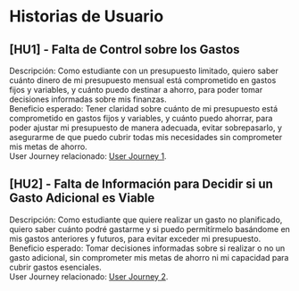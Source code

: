# Historias de Usuario

## [HU1] - Falta de Control sobre los Gastos
Descripción: Como estudiante con un presupuesto limitado, quiero saber cuánto dinero de mi presupuesto mensual está comprometido en gastos fijos y variables, y cuánto puedo destinar a ahorro, para poder tomar decisiones informadas sobre mis finanzas.   
Beneficio esperado: Tener claridad sobre cuánto de mi presupuesto está comprometido en gastos fijos y variables, y cuánto puedo ahorrar, para poder ajustar mi presupuesto de manera adecuada, evitar sobrepasarlo, y asegurarme de que puedo cubrir todas mis necesidades sin comprometer mis metas de ahorro.  
User Journey relacionado: [User Journey 1](#UserJourney1).  

## [HU2] - Falta de Información para Decidir si un Gasto Adicional es Viable
Descripción: Como estudiante que quiere realizar un gasto no planificado, quiero saber cuánto podré gastarme y si puedo permitírmelo basándome en mis gastos anteriores y futuros, para evitar exceder mi presupuesto.  
Beneficio esperado: Tomar decisiones informadas sobre si realizar o no un gasto adicional, sin comprometer mis metas de ahorro ni mi capacidad para cubrir gastos esenciales.  
User Journey relacionado: [User Journey 2](#UserJourney2). 